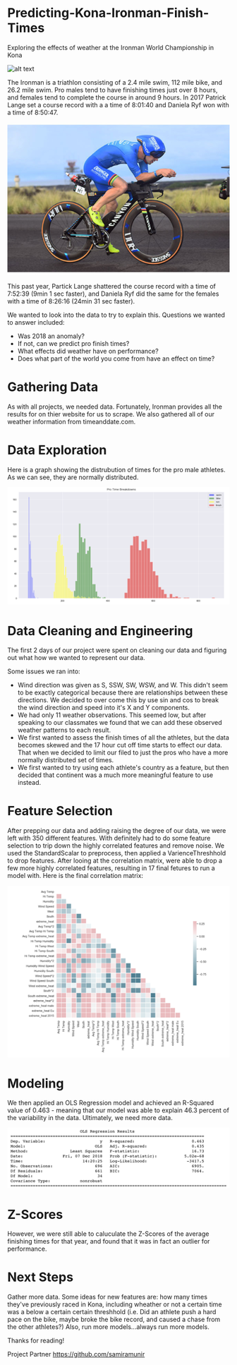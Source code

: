 # Predicting-Kona-Ironman-Finish-Times
Exploring the effects of weather at the Ironman World Championship in Kona

![alt text](https://github.com/AdamLiscia/Predicting-Kona-Ironman-Finish-Times/blob/master/Daniela%20Ryf.png)

The Ironman is a triathlon consisting of a 2.4 mile swim, 112 mile bike, and 26.2 mile swim. Pro males tend to have finishing times just over 8 hours, and females tend to complete the course in around 9 hours. In 2017 Patrick Lange set a course record with a a time of 8:01:40 and Daniela Ryf won with a time of 8:50:47.

![alt text](https://github.com/AdamLiscia/Predicting-Kona-Ironman-Finish-Times/blob/master/Patrick%20Lange.jpg)

This past year, Partick Lange shattered the course record with a time of 7:52:39 (9min 1 sec faster), and Daniela Ryf did the same for the females with a time of 8:26:16 (24min 31 sec faster).

We wanted to look into the data to try to explain this. Questions we wanted to answer included:

- Was 2018 an anomaly?
- If not, can we predict pro finish times?
- What effects did weather have on performance?
- Does what part of the world you come from have an effect on time?


# Gathering Data
As with all projects, we needed data. Fortunately, Ironman provides all the results for on thier website for us to scrape. We also gathered all of our weather information from timeanddate.com.

# Data Exploration
Here is a graph showing the distrubution of times for the pro male athletes.  As we can see, they are normally distributed.

![alt text](https://github.com/AdamLiscia/Predicting-Kona-Ironman-Finish-Times/blob/master/Pro%20Times.png)

# Data Cleaning and Engineering
The first 2 days of our project were spent on cleaning our data and figuring out what how we wanted to represent our data.

Some issues we ran into:

-  Wind direction was given as S, SSW, SW, WSW, and W. This didn't seem to be exactly categorical because there are relationships between these directions. We decided to over come this by use sin and cos to break the wind direction and speed into it's X and Y components.
-  We had only 11 weather observations. This seemed low, but after speaking to our classmates we found that we can add these observed weather patterns to each result.
-  We first wanted to assess the finish times of all the athletes, but the data becomes skewed and the 17 hour cut off time starts to effect our data. That when we decided to limit our filed to just the pros who have a more normally distributed set of times.
-  We first wanted to try using each athlete's country as a feature, but then decided that continent was a much more meaningful feature to use instead.

# Feature Selection 
After prepping our data and adding raising the degree of our data, we were left with 350 different features.  With definitely had to do some feature selection to trip down the highly correlated features and remove noise.  We used the StandardScalar to preprocess, then applied a VarienceThreshhold to drop features.  After looing at the correlation matrix, were able to drop a few more highly correlated features, resulting in 17 final fetures to run a model with.  Here is the final correlation matrix:

![alt text](https://github.com/AdamLiscia/Predicting-Kona-Ironman-Finish-Times/blob/master/Correlation%20Matrix.png)

# Modeling
We then applied an OLS Regression model and achieved an R-Squared value of 0.463 - meaning that our model was able to explain 46.3 percent of the variability in the data.  Ultimately, we need more data.

![alt text](https://github.com/AdamLiscia/Predicting-Kona-Ironman-Finish-Times/blob/master/Results.png)

# Z-Scores
However, we were still able to caluculate the Z-Scores of the average finishing times for that year, and found that it was in fact an outlier for performance. 

# Next Steps
Gather more data.  Some ideas for new features are: how many times they've previously raced in Kona, including wheather or not a certain time was a below a certain certain threshhold (i.e. Did an athlete push a hard pace on the bike, maybe broke the bike record, and caused a chase from the other athletes?)
Also, run more models...always run more models.

Thanks for reading!

Project Partner https://github.com/samiramunir
